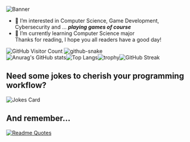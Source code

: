 <!-- For banner -->
![Banner](https://user-images.githubusercontent.com/108221736/228186373-063ac4f5-af1a-4b86-b7fe-df4051f2de18.png)

<!-- For main text -->
- 👀 I’m interested in Computer Science, Game Development, Cybersecurity and ... ***playing games of course***
- 🌱 I’m currently learning Computer Science major <br>
Thanks for reading, I hope you all readers have a good day!

<!-- For GitHub statistics -->
<img src="https://komarev.com/ghpvc/?username=Matthew-Eucaristo&color=orange" alt="GitHub Visitor Count">

  <!-- For Platane/snk Snake Contribution -->
<picture>
  <source media="(prefers-color-scheme: dark)" srcset="https://raw.githubusercontent.com/Matthew-Eucaristo/Matthew-Eucaristo/output/github-snake-dark.svg" />
  <source media="(prefers-color-scheme: light)" srcset="https://raw.githubusercontent.com/Matthew-Eucaristo/Matthew-Eucaristo/output/github-snake.svg" />
  <img alt="github-snake" src="https://raw.githubusercontent.com/Matthew-Eucaristo/Matthew-Eucaristo/output/github-contribution-grid-snake.svg" />
</picture>


<div style="display:flex; flex-wrap: wrap;">
  <img src="https://github-readme-stats.vercel.app/api?username=Matthew-Eucaristo&show_icons=true&theme=radical" alt="Anurag's GitHub stats">
  <img src="https://github-readme-stats.vercel.app/api/top-langs/?username=Matthew-Eucaristo&show_icons=true&theme=radical" alt="Top Langs">
  <img src="https://github-profile-trophy.vercel.app/?username=Matthew-Eucaristo&theme=radical" alt="trophy">
  <img src="https://github-readme-streak-stats.herokuapp.com/?user=Matthew-Eucaristo&theme=radical" alt="GitHub Streak">
</div>



<!-- For Jokes -->
<h2>Need some jokes to cherish your programming workflow?</h2>
<img src="https://readme-jokes.vercel.app/api?theme=radical" alt="Jokes Card" />

<!-- For Quotes -->
## And remember...
[![Readme Quotes](https://quotes-github-readme.vercel.app/api?type=horizontal&theme=radical)](https://github.com/piyushsuthar/github-readme-quotes)

<!---
Matthew-Eucaristo/Matthew-Eucaristo is a ✨ special ✨ repository because its `README.md` (this file) appears on your GitHub profile.
You can click the Preview link to take a look at your changes.
--->

